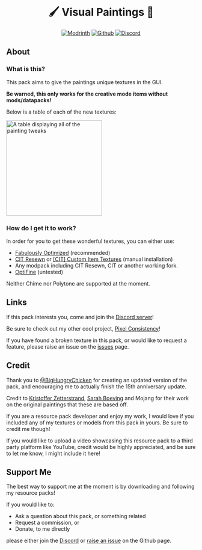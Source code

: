 <center>
  <h1>🖌️ Visual Paintings 🎨</h1>
  <a href="https://modrinth.com/resourcepack/visual-paintings" target="_blank"><img src="https://github.com/Thanos1716/pixel-consistency/wiki/images/modrinth_vector.svg" alt="Modrinth"></a>
  <a href="https://github.com/Thanos1716/visual-paintings" target="_blank"><img src="https://github.com/Thanos1716/pixel-consistency/wiki/images/github_vector.svg" alt="Github"></a>
  <a href="https://discord.gg/x8n6RmP78V" target="_blank"><img src="https://github.com/Thanos1716/pixel-consistency/wiki/images/discord-singular_vector.svg" alt="Discord"></a>
</center>

## About

### What is this?

This pack aims to give the paintings unique textures in the GUI.

<strong>Be warned, this only works for the creative mode items without mods/datapacks!</strong>

Below is a table of each of the new textures:

<picture>
  <source media="(min-width:1172px)" width="762px" srcset="https://cdn.modrinth.com/data/1idgZN2z/images/27f65f0ba5ef4857c0c91bbbe610b2fc454d01a2.png">
  <source media="(min-width:606px)" width="508px" srcset="https://cdn.modrinth.com/data/1idgZN2z/images/e3c914f95596d1d9dd7ad4ae485b92064f31980f.png">
  <img src="https://cdn.modrinth.com/data/1idgZN2z/images/547d7245cfb6867401c50aec827785e3f681ff3b.png" alt="A table displaying all of the painting tweaks" style="width:254px;">
</picture>

### How do I get it to work?

In order for you to get these wonderful textures, you can either use:

- [Fabulously Optimized](https://download.fo) (recommended)
- [CIT Resewn](https://modrinth.com/mod/cit-resewn) or [[CIT] Custom Item Textures](https://modrinth.com/mod/cit) (manual installation)
- Any modpack including CIT Resewn, CIT or another working fork.
- [OptiFine](https://optifine.net/downloads) (untested)

Neither Chime nor Polytone are supported at the moment.

## Links

If this pack interests you, come and join the [Discord server](https://discord.gg/x8n6RmP78V)!

Be sure to check out my other cool project, [Pixel Consistency](https://modrinth.com/resourcepack/pixel-consistency)!

If you have found a broken texture in this pack, or would like to request a feature, please raise an issue on the [issues](https://github.com/Thanos1716/visual-paintings/issues) page.

## Credit

Thank you to [@BigHungryChicken](https://modrinth.com/user/BigHungryChicken) for creating an updated version of the pack, and encouraging me to actually finish the 15th anniversary update.

Credit to [Kristoffer Zetterstrand](https://zetterstrand.com/), [Sarah Boeving](https://sarahboeving.squarespace.com/) and Mojang for their work on the original paintings that these are based off.

If you are a resource pack developer and enjoy my work, I would love if you included any of my textures or models from this pack in yours. Be sure to credit me though!

If you would like to upload a video showcasing this resource pack to a third party platform like YouTube, credit would be highly appreciated, and be sure to let me know, I might include it here!

## Support Me

The best way to support me at the moment is by downloading and following my resource packs!

If you would like to:

 - Ask a question about this pack, or something related
 - Request a commission, or
 - Donate, to me directly

please either join the [Discord](https://discord.gg/x8n6RmP78V) or [raise an issue](https://github.com/Thanos1716/visual-paintings/issues) on the Github page.
